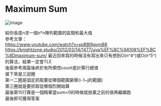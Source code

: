 # Maximum Sum
![image](https://github.com/10360555iamnn/UVAdataset/assets/95529963/8ed69e1d-6dfa-41c0-b244-825bad843121)  

給你長度n求一個n\*n陣列範圍的區間和最大值  
參考文章：  
https://www.youtube.com/watch?v=xpBBl9gvmB8   
https://knightzone.studio/2012/03/14/1477/uva%EF%BC%9A108%EF%BC%8Dmaximum-sum/ 
最近回來寫的時候沒有寫出來只有想到O(n^4^)或O(n^5^)的算法，結果一定會TLE  
後面參考兩篇後終於有所領悟count是計算行總值  
接下來是三迴圈  
第一二圈是固定抓取要從哪個範圍窮舉(i-1~j的範圍)  
第三圈就是要抓取從哪個烈開始算  
最後第15行算是一個精華當sum<0的時候就放棄之前的值再繼續跑  
最後即可獲得答案  
